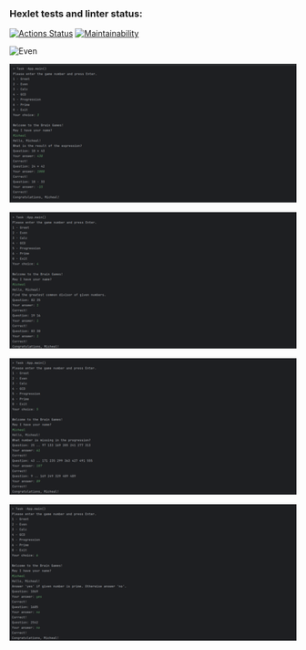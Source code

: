 ### Hexlet tests and linter status:
[![Actions Status](https://github.com/MihailGit87/java-project-61/workflows/hexlet-check/badge.svg)](https://github.com/MihailGit87/java-project-61/actions)
[![Maintainability](https://api.codeclimate.com/v1/badges/bc953fb0ab378995dab3/maintainability)](https://codeclimate.com/github/MihailGit87/java-project-61)

![Even](https://github.com/MihailGit87/hexlet-git/commit/c3b64596d680abce8bd4f6d4eae688c646af5683)

![Calc](https://github.com/MihailGit87/hexlet-git/blob/main/CalcGameScreen.png)

![GCD](https://github.com/MihailGit87/hexlet-git/blob/main/GCDGameScreen.png)

![Progression](https://github.com/MihailGit87/hexlet-git/blob/main/ProgressionGameScreen.png)

![Prime](https://github.com/MihailGit87/hexlet-git/blob/main/PrimeGameScreen.png)

